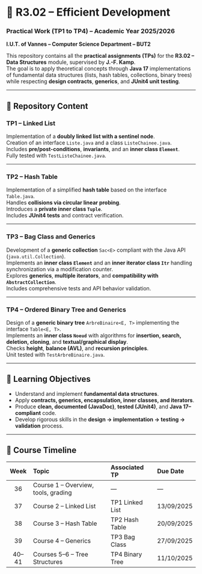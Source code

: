 # 📘 R3.02 – Efficient Development  
### Practical Work (TP1 to TP4) – Academic Year 2025/2026  
**I.U.T. of Vannes – Computer Science Department – BUT2**

This repository contains all the **practical assignments (TPs)** for the **R3.02 – Data Structures** module, supervised by **J.-F. Kamp**.  
The goal is to apply theoretical concepts through **Java 17** implementations of fundamental data structures (lists, hash tables, collections, binary trees) while respecting **design contracts**, **generics**, and **JUnit4 unit testing**.

---

## 🧩 Repository Content

### **TP1 – Linked List**
Implementation of a **doubly linked list with a sentinel node**.  
Creation of an interface `Liste.java` and a class `ListeChainee.java`.  
Includes **pre/post-conditions**, **invariants**, and an **inner class `Element`**.  
Fully tested with `TestListeChainee.java`.

---

### **TP2 – Hash Table**
Implementation of a simplified **hash table** based on the interface `Table.java`.  
Handles **collisions via circular linear probing**.  
Introduces a **private inner class `Tuple`**.  
Includes **JUnit4 tests** and contract verification.

---

### **TP3 – Bag Class and Generics**
Development of a **generic collection** `Sac<E>` compliant with the Java API (`java.util.Collection`).  
Implements an **inner class `Element`** and an **inner iterator class `Itr`** handling synchronization via a modification counter.  
Explores **generics**, **multiple iterators**, and **compatibility with `AbstractCollection`**.  
Includes comprehensive tests and API behavior validation.

---

### **TP4 – Ordered Binary Tree and Generics**
Design of a **generic binary tree** `ArbreBinaire<E, T>` implementing the interface `Table<E, T>`.  
Implements an **inner class `Noeud`** with algorithms for **insertion, search, deletion, cloning**, and **textual/graphical display**.  
Checks **height**, **balance (AVL)**, and **recursion principles**.  
Unit tested with `TestArbreBinaire.java`.

---

## 🧠 Learning Objectives
- Understand and implement **fundamental data structures**.  
- Apply **contracts, generics, encapsulation, inner classes, and iterators**.  
- Produce **clean, documented (JavaDoc)**, **tested (JUnit4)**, and **Java 17–compliant** code.  
- Develop rigorous skills in the **design → implementation → testing → validation** process.

---

## 📅 Course Timeline

| Week | Topic | Associated TP | Due Date |
|:--:|:--|:--|:--|
| 36 | Course 1 – Overview, tools, grading | — | — |
| 37 | Course 2 – Linked List | TP1 Linked List | 13/09/2025 |
| 38 | Course 3 – Hash Table | TP2 Hash Table | 20/09/2025 |
| 39 | Course 4 – Generics | TP3 Bag Class | 27/09/2025 |
| 40–41 | Courses 5–6 – Tree Structures | TP4 Binary Tree | 11/10/2025 |
